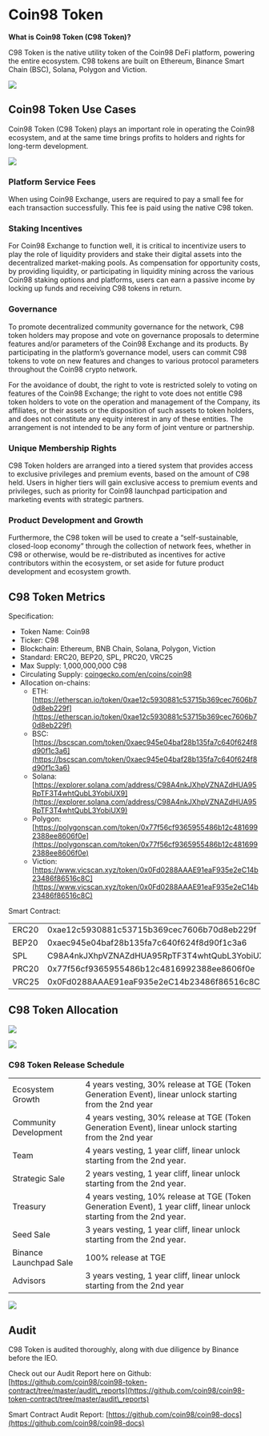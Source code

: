 # Coin98 Token

**What is Coin98 Token (C98 Token)?**

C98 Token is the native utility token of the Coin98 DeFi platform, powering the entire ecosystem. C98 tokens are built on Ethereum, Binance Smart Chain (BSC), Solana, Polygon and Viction.

![](<../../.gitbook/assets/0 (51)>)

## **Coin98 Token Use Cases**

Coin98 Token (C98 Token) plays an important role in operating the Coin98 ecosystem, and at the same time brings profits to holders and rights for long-term development.

![](<../../.gitbook/assets/1 (42)>)

### Platform Service Fees

When using Coin98 Exchange, users are required to pay a small fee for each transaction successfully. This fee is paid using the native C98 token.

### Staking Incentives

For Coin98 Exchange to function well, it is critical to incentivize users to play the role of liquidity providers and stake their digital assets into the decentralized market-making pools. As compensation for opportunity costs, by providing liquidity, or participating in liquidity mining across the various Coin98 staking options and platforms, users can earn a passive income by locking up funds and receiving C98 tokens in return.

### Governance

To promote decentralized community governance for the network, C98 token holders may propose and vote on governance proposals to determine features and/or parameters of the Coin98 Exchange and its products. By participating in the platform’s governance model, users can commit C98 tokens to vote on new features and changes to various protocol parameters throughout the Coin98 crypto network.

For the avoidance of doubt, the right to vote is restricted solely to voting on features of the Coin98 Exchange; the right to vote does not entitle C98 token holders to vote on the operation and management of the Company, its affiliates, or their assets or the disposition of such assets to token holders, and does not constitute any equity interest in any of these entities. The arrangement is not intended to be any form of joint venture or partnership.

### Unique Membership Rights

C98 Token holders are arranged into a tiered system that provides access to exclusive privileges and premium events, based on the amount of C98 held. Users in higher tiers will gain exclusive access to premium events and privileges, such as priority for Coin98 launchpad participation and marketing events with strategic partners.

### Product Development and Growth

Furthermore, the C98 token will be used to create a “self-sustainable, closed-loop economy” through the collection of network fees, whether in C98 or otherwise, would be re-distributed as incentives for active contributors within the ecosystem, or set aside for future product development and ecosystem growth.

## **C98 Token Metrics**

Specification:

* Token Name: Coin98
* Ticker: C98
* Blockchain: Ethereum, BNB Chain, Solana, Polygon, Viction
* Standard: ERC20, BEP20, SPL, PRC20, VRC25
* Max Supply: 1,000,000,000 C98
* Circulating Supply: [coingecko.com/en/coins/coin98](https://www.coingecko.com/en/coins/coin98)
* Allocation on-chains:
  * ETH: [https://etherscan.io/token/0xae12c5930881c53715b369cec7606b70d8eb229f](https://etherscan.io/token/0xae12c5930881c53715b369cec7606b70d8eb229f)
  * BSC: [https://bscscan.com/token/0xaec945e04baf28b135fa7c640f624f8d90f1c3a6](https://bscscan.com/token/0xaec945e04baf28b135fa7c640f624f8d90f1c3a6)
  * Solana: [https://explorer.solana.com/address/C98A4nkJXhpVZNAZdHUA95RpTF3T4whtQubL3YobiUX9](https://explorer.solana.com/address/C98A4nkJXhpVZNAZdHUA95RpTF3T4whtQubL3YobiUX9)
  * Polygon: [https://polygonscan.com/token/0x77f56cf9365955486b12c4816992388ee8606f0e](https://polygonscan.com/token/0x77f56cf9365955486b12c4816992388ee8606f0e)
  * Viction: [https://www.vicscan.xyz/token/0x0Fd0288AAAE91eaF935e2eC14b23486f86516c8C](https://www.vicscan.xyz/token/0x0Fd0288AAAE91eaF935e2eC14b23486f86516c8C)

Smart Contract:

|       |                                              |
| ----- | -------------------------------------------- |
| ERC20 | 0xae12c5930881c53715b369cec7606b70d8eb229f   |
| BEP20 | 0xaec945e04baf28b135fa7c640f624f8d90f1c3a6   |
| SPL   | C98A4nkJXhpVZNAZdHUA95RpTF3T4whtQubL3YobiUX9 |
| PRC20 | 0x77f56cf9365955486b12c4816992388ee8606f0e   |
| VRC25 | 0x0Fd0288AAAE91eaF935e2eC14b23486f86516c8C   |

## **C98 Token Allocation**

![](<../../.gitbook/assets/2 (2).png>)

![](<../../.gitbook/assets/3 (5)>)

### **C98 Token Release Schedule**

|                        |                                                                                                                       |
| ---------------------- | --------------------------------------------------------------------------------------------------------------------- |
| Ecosystem Growth       | 4 years vesting, 30% release at TGE (Token Generation Event), linear unlock starting from the 2nd year                |
| Community Development  | 4 years vesting, 30% release at TGE (Token Generation Event), linear unlock starting from the 2nd year                |
| Team                   | 4 years vesting, 1 year cliff, linear unlock starting from the 2nd year.                                              |
| Strategic Sale         | 2 years vesting, 1 year cliff, linear unlock starting from the 2nd year.                                              |
| Treasury               | 4 years vesting, 10% release at TGE (Token Generation Event), 1 year cliff, linear unlock starting from the 2nd year. |
| Seed Sale              | 3 years vesting, 1 year cliff, linear unlock starting from the 2nd year.                                              |
| Binance Launchpad Sale | 100% release at TGE                                                                                                   |
| Advisors               | 3 years vesting, 1 year cliff, linear unlock starting from the 2nd year                                               |

![](<../../.gitbook/assets/4 (2).png>)

## **Audit** <a href="#n49natigxf1r" id="n49natigxf1r"></a>

C98 Token is audited thoroughly, along with due diligence by Binance before the IEO.

Check out our Audit Report here on Github: [https://github.com/coin98/coin98-token-contract/tree/master/audit\_reports](https://github.com/coin98/coin98-token-contract/tree/master/audit\_reports)

Smart Contract Audit Report: [https://github.com/coin98/coin98-docs](https://github.com/coin98/coin98-docs)
